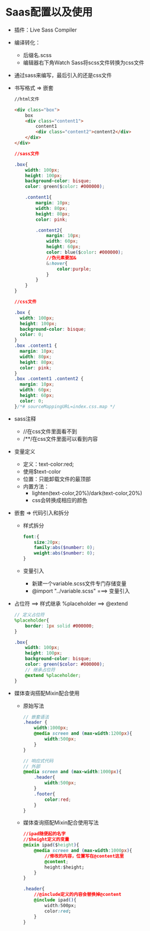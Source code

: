 # Saas配置以及使用

* 插件：Live Sass Compiler

* 编译转化：

  * 后缀名.scss 
  * 编辑器右下角Watch Sass将scss文件转换为css文件

* 通过sass来编写，最后引入的还是css文件

* 书写格式 => 嵌套

  ```html
  //html文件
  
  <div class="box">
      box
      <div class="content1">
          content1
          <div class="content2">content2</div>
      </div>
  </div>
  ```

  ```css
  //sass文件
  
  .box{
      width: 100px;
      height: 100px;
      background-color: bisque;
      color: green($color: #000000);
  
      .content1{
          margin: 10px;
          width: 80px;
          height: 80px;
          color: pink;
  
          .content2{
              margin: 10px;
              width: 60px;
              height: 60px;
              color: blue($color: #000000);
              //伪元素要加&
              &:hover{
                  color:purple;
              }
          }
      }
  }
  ```

  ```css
  //css文件
  
  .box {
    width: 100px;
    height: 100px;
    background-color: bisque;
    color: 0;
  }
  .box .content1 {
    margin: 10px;
    width: 80px;
    height: 80px;
    color: pink;
  }
  .box .content1 .content2 {
    margin: 10px;
    width: 60px;
    height: 60px;
    color: 0;
  }/*# sourceMappingURL=index.css.map */
  ```

* sass注释
  * //在css文件里面看不到
  * /**/在css文件里面可以看到内容
* 变量定义
  * 定义$：$text-color:red;
  * 使用$text-color
  * 位置：只能卸载文件的最顶部
  * 内置方法：
    * lighten(text-color,20%)/dark(text-color,20%)
    * css会转换成相应的颜色

* 嵌套 => 代码引入和拆分

  * 样式拆分

    ```scss
    font:{
        size:20px;
        family:abs($number: 0);
        weight:abs($number: 0);
    }
    ```

  * 变量引入
    * 新建一个variable.scss文件专门存储变量
    * @import "../variable.scss" ===> 变量引入

* 占位符 ==> 样式继承   %placeholder ==> @extend

  ```scss
  // 定义占位符
  %placeholder{
      border: 1px solid #000000;
  }
  
  .box{
      width: 100px;
      height: 100px;
      background-color: bisque;
      color: green($color: #000000);
      // 继承占位符
      @extend %placeholder;
  }
  ```

* 媒体查询搭配Mixin配合使用

  * 原始写法

    ```scss
    // 嵌套语法
    .header {
        width:1000px;
        @media screen and (max-width:1200px){
            width:500px;
        }
    }
    
    // 响应式代码
    // 外部
    @media screen and (max-width:1000px){
        .header{
            width:500px;
        }
        .footer{
            color:red;
        }
    }
    ```

  * 媒体查询搭配Mixin配合使用写法

    ```css
    //ipad随便起的名字
    //$height定义的变量
    @mixin ipad($height){
        @media screen and (max-width:1000px){
            //修改的内容，位置写在@content这里
            @content;
            height:$height;
        }
    }
    
    .header{
        //@include定义的内容会替换掉@content
        @include ipad(){
            width:500px;
            color:red;
        }
    }
    ```



